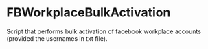 # FBWorkplaceBulkActivation
Script that performs bulk activation of facebook workplace accounts (provided the usernames in txt file). 
